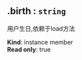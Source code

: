 <a name="module_miot/Account..IAccount+birth"></a>

## .birth : <code>string</code>
用户生日,依赖于load方法

**Kind**: instance member  
**Read only**: true  
